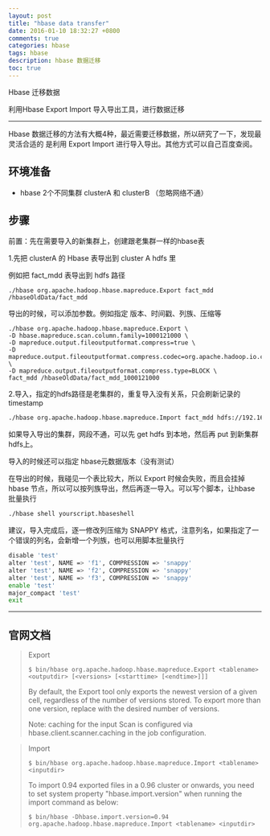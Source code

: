```yaml
---
layout: post
title: "hbase data transfer"
date: 2016-01-10 18:32:27 +0800
comments: true
categories: hbase
tags: hbase
description: hbase 数据迁移
toc: true
---
```


Hbase 迁移数据

<!--more-->

利用Hbase Export Import 导入导出工具，进行数据迁移

---

Hbase 数据迁移的方法有大概4种，最近需要迁移数据，所以研究了一下，发现最灵活合适的 是利用 Export Import 进行导入导出。其他方式可以自己百度查阅。


## 环境准备

* hbase 2个不同集群 clusterA 和 clusterB （忽略网络不通）


## 步骤

前置：先在需要导入的新集群上，创建跟老集群一样的hbase表

1.先把 clusterA 的 Hbase 表导出到 cluster A hdfs 里

例如把 fact_mdd 表导出到 hdfs 路径

```
./hbase org.apache.hadoop.hbase.mapreduce.Export fact_mdd /hbaseOldData/fact_mdd
```

导出的时候，可以添加参数。例如指定 版本、时间戳、列族、压缩等

```
./hbase org.apache.hadoop.hbase.mapreduce.Export \
-D hbase.mapreduce.scan.column.family=1000121000 \
-D mapreduce.output.fileoutputformat.compress=true \
-D mapreduce.output.fileoutputformat.compress.codec=org.apache.hadoop.io.compress.SnappyCodec \
-D mapreduce.output.fileoutputformat.compress.type=BLOCK \
fact_mdd /hbaseOldData/fact_mdd_1000121000
```

2.导入，指定的hdfs路径是老集群的，重复导入没有关系，只会刷新记录的 timestamp

``` bash
./hbase org.apache.hadoop.hbase.mapreduce.Import fact_mdd hdfs://192.168.7.168:9000/hbaseOldData/fact_mdd_1000121000
```


如果导入导出的集群，网段不通，可以先 get hdfs 到本地，然后再 put 到新集群hdfs上。

导入的时候还可以指定 hbase元数据版本（没有测试）

在导出的时候，我碰见一个表比较大，所以 Export 时候会失败，而且会挂掉 hbase 节点，所以可以按列族导出，然后再逐一导入。可以写个脚本，让hbase批量执行

``` bash
./hbase shell yourscript.hbaseshell
```

建议，导入完成后，逐一修改列压缩为 SNAPPY 格式，注意列名，如果指定了一个错误的列名，会新增一个列族，也可以用脚本批量执行

``` bash
disable 'test'
alter 'test', NAME => 'f1', COMPRESSION => 'snappy'
alter 'test', NAME => 'f2', COMPRESSION => 'snappy'
alter 'test', NAME => 'f3', COMPRESSION => 'snappy'
enable 'test'
major_compact 'test'
exit
```

---

## 官网文档

> Export
>
> `$ bin/hbase org.apache.hadoop.hbase.mapreduce.Export <tablename> <outputdir> [<versions> [<starttime> [<endtime>]]]`
>
> By default, the Export tool only exports the newest version of a given cell, regardless of the number of versions stored. To export more than one version, replace <versions> with the desired number of versions.
>
>Note: caching for the input Scan is configured via hbase.client.scanner.caching in the job configuration.

> Import
>
> `$ bin/hbase org.apache.hadoop.hbase.mapreduce.Import <tablename> <inputdir>`
>
> To import 0.94 exported files in a 0.96 cluster or onwards, you need to set system property "hbase.import.version" when running the import command as below:
>
> `$ bin/hbase -Dhbase.import.version=0.94 org.apache.hadoop.hbase.mapreduce.Import <tablename> <inputdir>`
